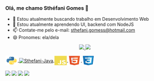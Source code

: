 ### Olá, me chamo Sthéfani Gomes 👋

- 🔭 Estou atualmente buscando trabalho em Desenvolvimento Web
- 🌱 Estou atualmente aprendendo UI, backend com NodeJS
- 📫 Contate-me pelo e-mail: sthefani.gomess@hotmail.com 
- 😄 Pronomes: ela/dela


<div align="center">
  <a href="https://github.com/sthefanigomess">
  <img height="180em" src="https://github-readme-stats.vercel.app/api?username=sthefanigomess&show_icons=true&theme=tokyonight&include_all_commits=true&count_private=true"/>
  <img height="180em" src="https://github-readme-stats.vercel.app/api/top-langs/?username=sthefanigomess&layout=compact&langs_count=7&theme=tokyonight"/>
</div>

<div style="display: inline_block"><br>
  <img align="center" alt=Sthefani" height="30" width="40" src="https://raw.githubusercontent.com/devicons/devicon/master/icons/python/python-original.svg">
 <img align="center" alt="Sthefani-Java" height="30" width="40" src="https://cdn.jsdelivr.net/gh/devicons/devicon/icons/java/java-original.svg">

  <img align="center" alt="Sthefani-Js" height="30" width="40" src="https://raw.githubusercontent.com/devicons/devicon/master/icons/javascript/javascript-plain.svg">
  <img align="center" alt="Sthefani-HTML" height="30" width="40" src="https://raw.githubusercontent.com/devicons/devicon/master/icons/html5/html5-original.svg">
  <img align="center" alt="Sthefani-CSS" height="30" width="40" src="https://raw.githubusercontent.com/devicons/devicon/master/icons/css3/css3-original.svg">
  </div><br>
  
  <div>
    <a href="https://www.instagram.com/sthefanigomess/" target="_blank"><img src="https://img.shields.io/badge/-Instagram-%23E4405F?style=for-the-badge&logo=instagram&logoColor=white" target="_blank"></a> 
   <a href="https://discord.com/users/sthefanigomess" target="_blank"><img src="https://img.shields.io/badge/Discord-7289DA?style=for-the-badge&logo=discord&logoColor=white" target="_blank"></a> 
    <a href="https://www.linkedin.com/in/sth%C3%A9fani-gomes-a09156a2/" target="_blank"><img src="https://img.shields.io/badge/-LinkedIn-%230077B5?style=for-the-badge&logo=linkedin&logoColor=white" target="_blank"></a> 
   <a href = "mailto:sthefani.gomesx@gmail.com"><img src="https://img.shields.io/badge/-Gmail-%23333?style=for-the-badge&logo=gmail&logoColor=white" target="_blank"></a
    
  </div>
     
